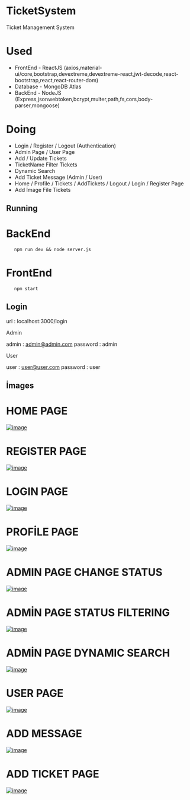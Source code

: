
# TicketSystem
Ticket Management System

# Used

- FrontEnd - ReactJS (axios,material-ui/core,bootstrap,devextreme,devextreme-react,jwt-decode,react-bootstrap,react,react-router-dom)
- Database - MongoDB Atlas
- BackEnd  - NodeJS  (Express,jsonwebtoken,bcrypt,multer,path,fs,cors,body-parser,mongoose)


# Doing

- Login / Register / Logout   (Authentication)
- Admin Page / User Page
- Add / Update Tickets
- TicketName Filter Tickets
- Dynamic Search 
- Add Ticket Message (Admin / User)
- Home / Profile / Tickets / AddTickets / Logout / Login / Register Page
- Add İmage File Tickets


## Running
# BackEnd

```shell
   npm run dev && node server.js

```


# FrontEnd

```shell
   npm start 

```




## Login

url : localhost:3000/login

Admin

admin : admin@admin.com
password : admin


User

user : user@user.com
password : user




## İmages

<h1>HOME PAGE</h1>

[![image](https://i.hizliresim.com/LZgONU.png)](https://i.hizliresim.com/LZgONU)

<h1>REGISTER PAGE</h1>

[![image](https://i.hizliresim.com/aHYyQf.png)](https://i.hizliresim.com/aHYyQf)

<h1>LOGIN PAGE</h1>

[![image](https://i.hizliresim.com/dMR2EU.png)](https://i.hizliresim.com/dMR2EU)

<h1>PROFİLE PAGE</h1>

[![image](https://i.hizliresim.com/pbp7nO.png)](https://i.hizliresim.com/pbp7nO)

<h1>ADMIN PAGE CHANGE STATUS</h1>

[![image](https://i.hizliresim.com/g0OUMu.png)](https://i.hizliresim.com/g0OUMu)
<h1>ADMİN PAGE STATUS FILTERING</h1>

[![image](https://i.hizliresim.com/swWXpf.png)](https://i.hizliresim.com/swWXpf)

<h1>ADMİN PAGE DYNAMIC SEARCH</h1>

[![image](https://i.hizliresim.com/xHKSit.png)](https://i.hizliresim.com/xHKSit)

<h1>USER PAGE</h1>

[![image](https://i.hizliresim.com/Y1d6AH.png)](https://i.hizliresim.com/Y1d6AH)

<h1>ADD MESSAGE</h1>

[![image](https://i.hizliresim.com/55x2oZ.png)](https://i.hizliresim.com/55x2oZ)

<h1>ADD TICKET PAGE</h1>

[![image](https://i.hizliresim.com/QXvtNs.png)](https://i.hizliresim.com/QXvtNs)














